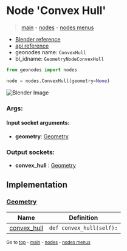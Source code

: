 # Node 'Convex Hull'

> [main](../structure.md) - [nodes](nodes.md) - [nodes menus](nodes_menus.md)

- [Blender reference](https://docs.blender.org/manual/en/latest/modeling/geometry_nodes/geometry/convex_hull.html)
- [api reference](https://docs.blender.org/api/current/bpy.types.GeometryNodeConvexHull.html)
- geonodes name: `ConvexHull`
- bl_idname: `GeometryNodeConvexHull`

```python
from geonodes import nodes

node = nodes.ConvexHull(geometry=None)
```

![Blender Image](https://docs.blender.org/manual/en/latest/_images/node-types_GeometryNodeConvexHull.webp)

### Args:

#### Input socket arguments:

- **geometry**: [Geometry](Geometry.md)

### Output sockets:

- **convex_hull** : [Geometry](Geometry.md)

## Implementation

### [Geometry](Geometry.md)

| Name | Definition |
|------|------------|
 | [convex_hull](Geometry.md#convex_hull-property) | `def convex_hull(self):` |

<sub>Go to [top](#node-Convex-Hull) - [main](../structure.md) - [nodes](nodes.md) - [nodes menus](nodes_menus.md)</sub>

